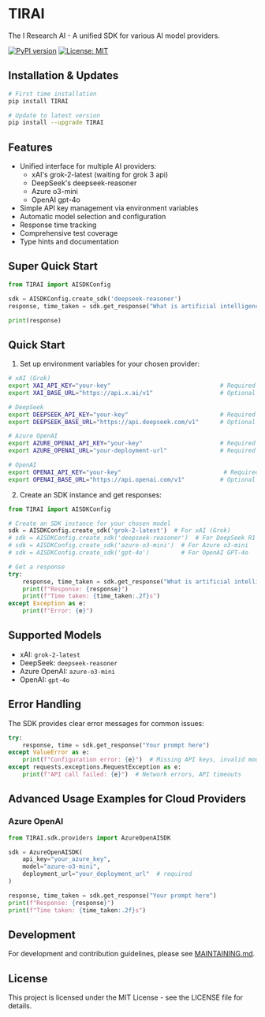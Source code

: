 # TIRAI

The I Research AI - A unified SDK for various AI model providers.

[![PyPI version](https://badge.fury.io/py/TIRAI.svg)](https://badge.fury.io/py/TIRAI)
[![License: MIT](https://img.shields.io/badge/License-MIT-yellow.svg)](https://opensource.org/licenses/MIT)

## Installation & Updates

```bash
# First time installation
pip install TIRAI
```
```bash
# Update to latest version
pip install --upgrade TIRAI
```

## Features

- Unified interface for multiple AI providers:
  - xAI's grok-2-latest (waiting for grok 3 api)
  - DeepSeek's deepseek-reasoner
  - Azure o3-mini
  - OpenAI gpt-4o
- Simple API key management via environment variables
- Automatic model selection and configuration
- Response time tracking
- Comprehensive test coverage
- Type hints and documentation


## Super Quick Start
```python
from TIRAI import AISDKConfig

sdk = AISDKConfig.create_sdk('deepseek-reasoner')
response, time_taken = sdk.get_response("What is artificial intelligence?")

print(response)
```

## Quick Start

1. Set up environment variables for your chosen provider:

```bash
# xAI (Grok)
export XAI_API_KEY="your-key"                               # Required
export XAI_BASE_URL="https://api.x.ai/v1"                   # Optional

# DeepSeek
export DEEPSEEK_API_KEY="your-key"                          # Required
export DEEPSEEK_BASE_URL="https://api.deepseek.com/v1"      # Optional

# Azure OpenAI
export AZURE_OPENAI_API_KEY="your-key"                      # Required
export AZURE_OPENAI_URL="your-deployment-url"               # Required

# OpenAI
export OPENAI_API_KEY="your-key"                             # Required
export OPENAI_BASE_URL="https://api.openai.com/v1"          # Optional
```

2. Create an SDK instance and get responses:

```python
from TIRAI import AISDKConfig

# Create an SDK instance for your chosen model
sdk = AISDKConfig.create_sdk('grok-2-latest')  # For xAI (Grok)
# sdk = AISDKConfig.create_sdk('deepseek-reasoner')  # For DeepSeek R1
# sdk = AISDKConfig.create_sdk('azure-o3-mini')  # For Azure o3-mini
# sdk = AISDKConfig.create_sdk('gpt-4o')         # For OpenAI GPT-4o

# Get a response
try:
    response, time_taken = sdk.get_response("What is artificial intelligence?")
    print(f"Response: {response}")
    print(f"Time taken: {time_taken:.2f}s")
except Exception as e:
    print(f"Error: {e}")
```

## Supported Models

- xAI: `grok-2-latest`
- DeepSeek: `deepseek-reasoner`
- Azure OpenAI: `azure-o3-mini`
- OpenAI: `gpt-4o`

## Error Handling

The SDK provides clear error messages for common issues:

```python
try:
    response, time = sdk.get_response("Your prompt here")
except ValueError as e:
    print(f"Configuration error: {e}")  # Missing API keys, invalid models
except requests.exceptions.RequestException as e:
    print(f"API call failed: {e}")  # Network errors, API timeouts
```

## Advanced Usage Examples for Cloud Providers

### Azure OpenAI

```python
from TIRAI.sdk.providers import AzureOpenAISDK

sdk = AzureOpenAISDK(
    api_key="your_azure_key",
    model="azure-o3-mini",
    deployment_url="your_deployment_url"  # required
)

response, time_taken = sdk.get_response("Your prompt here")
print(f"Response: {response}")
print(f"Time taken: {time_taken:.2f}s")
```

## Development

For development and contribution guidelines, please see [MAINTAINING.md](MAINTAINING.md).

## License

This project is licensed under the MIT License - see the LICENSE file for details.
